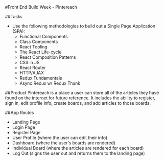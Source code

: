 #Front End Build Week - Pintereach

##Tasks
- Use the following methodologies to build out a Single Page Application (SPA): 
	- Functional Components
	- Class Components
	- React Tooling
	- The React Life-cycle
	- React Composition Patterns
	- CSS in JS
	- React Router
	- HTTP/AJAX
	- Redux Fundamentals
	- Async Redux w/ Redux Thunk

##Product
Pintereach is a place a user can store all of the articles they have found on the internet for future reference. It includes the ability to register, sign in, edit profile info, create boards, and add articles to those boards.


##App Routes
- Landing Page
- Login Page
- Register Page
- User Profile (where the user can edit their info)
- Dashboard (where the user's boards are rendered)
- Individual Board (where the articles are rendered for each board)
- Log Out (signs the user out and returns them to the landing page)